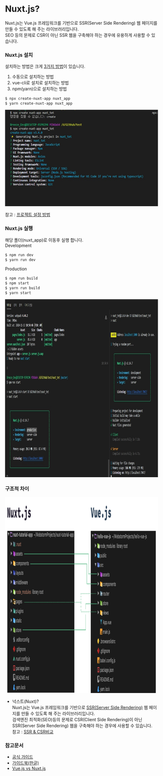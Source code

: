 # Nuxt.js?
Nuxt.js는 Vue.js 프레임워크를 기반으로 SSR(Server Side Rendering) 웹 페이지를 만들 수 있도록 해 주는 라이브러리입니다.    
SEO 등의 문제로 CSR이 아닌 SSR 웹을 구축해야 하는 경우에 유용하게 사용할 수 있습니다.           

### Nuxt.js 설치
설치하는 방법은 크게 [3가지 방법](https://uxgjs.tistory.com/146)이 있습니다.   
1. 수동으로 설치하는 방법
2. vue-cli로 설치로 설치하는 방법
3. npm(yarn)으로 설치하는 방법
```
$ npx create-nuxt-app nuxt_app
$ yarn create-nuxt-app nuxt_app
```
<img src="./nuxt_new.jpg" width="731px" height="318px">   

참고 : [프로젝트 설정 방법](https://velog.io/@brviolet/Nuxt.js-%EC%8B%9C%EC%9E%91%ED%95%98%EA%B8%B0-1.-%EC%84%A4%EC%B9%98)   

### Nuxt.js 실행
해당 폴더(nuxt_app)로 이동후 실행 합니다.   
Development         
```
$ npm run dev
$ yarn run dev
```
Production         
```
$ npm run build
$ npm start
$ yarn run build
$ yarn start
``` 
<img src="./devvsbuild.jpg" width="940px" height="587px">   

### 구조적 차이
<img src="./vuevsnuxt.png" width="1610px" height="646px">   


* 넉스트(Nuxt)?     
Nuxt.js는 Vue.js 프레임워크를 기반으로 [SSR(Server Side Rendering)](https://yamoo9.gitbook.io/vue-a11y-seo/seo#ssr) 웹 페이지를 만들 수 있도록 해 주는 라이브러리입니다.     
검색엔진 최적화(SEO)등의 문제로 CSR(Client Side Rendering)이 아닌 SSR(Server Side Rendering) 웹을 구축해야 하는 경우에 사용할 수 있습니다.  
참고 : [SSR & CSR비교](https://yunzema.tistory.com/103)   



### 참고문서   
* [공식 가이드](https://nuxtjs.org/docs/2.x/get-started/installation)   
* [가이드북(한글)](https://vue-nuxt.gitbook.io/nuxt/)   
* [Vue.js vs Nuxt.js](https://velog.io/@bluestragglr/Nuxt.js-vs-Vue.js-SSR-%EC%8B%9C%EC%9E%91%ED%95%98%EA%B8%B0#%EB%B0%94%EC%81%9C-%ED%98%84%EB%8C%80%EC%9D%B8%EC%9D%84-%EC%9C%84%ED%95%9C-%EC%9A%94%EC%95%BD)   
